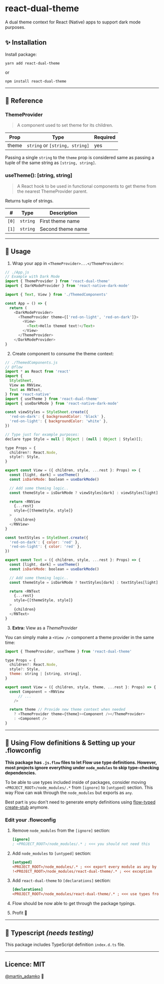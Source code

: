 # react-dual-theme
A dual theme context for React (Native) apps to support dark mode purposes.

## ✨ Installation

Install package:

```
yarn add react-dual-theme
```

or

```
npm install react-dual-theme
```

---

## 📖 Reference

### ThemeProvider

> A component used to set theme for its children.

Prop  | Type                          | Required
------|-------------------------------|---------
theme |`string` or `[string, string]` | yes

Passing a single `string` to the `theme` prop is considered same as
passing a tuple of the same string as `[string, string]`.

### useTheme(): [string, string]

> A React hook to be used in functional components to get theme
> from the nearest ThemeProvider parent.

Returns tuple of strings.

\#    | Type     | Description
------|----------|------------------
`[0]` | `string` | First theme name
`[1]` | `string` | Second theme name

---

## 🚀 Usage

1. Wrap your app in `<ThemeProvider>...</ThemeProvider>`:

```js
// ./App.js
// Example with Dark Mode
import { ThemeProvider } from 'react-dual-theme'
import { DarkModeProvider } from 'react-native-dark-mode'

import { Text, View } from './ThemedComponents'

const App = () => {
  return (
    <DarkModeProvider>
      <ThemeProvider theme={['red-on-light', 'red-on-dark']}>
        <View>
          <Text>Hello themed text!</Text>
        </View>
      </ThemeProvider>
    </DarkModeProvider>
}
```

2. Create component to consume the theme context:

```js
// ./ThemedComponents.js
// @flow
import * as React from 'react'
import {
  StyleSheet,
  View as RNView,
  Text as RNText,
} from 'react-native'
import { useTheme } from 'react-dual-theme'
import { useDarkMode } from 'react-native-dark-mode'

const viewStyles = StyleSheet.create({
  'red-on-dark': { backgroundColor: 'black' },
  'red-on-light': { backgroundColor: 'white' },
})

// Type just for example purposes:
declare type Style = null | Object | (null | Object | Style)[];

type Props = {
  children?: React.Node,
  style?: Style,
}

export const View = ({ children, style, ...rest }: Props) => {
  const [light, dark] = useTheme()
  const isDarkMode: boolean = useDarkMode()

  // Add some theming logic..
  const themeStyle = isDarkMode ? viewStyles[dark] : viewStyles[light]

  return <RNView
    {...rest}
    style={[themeStyle, style]}
  >
    {children}
  </RNView>
}

const textStyles = StyleSheet.create({
  'red-on-dark': { color: 'red' },
  'red-on-light': { color: 'red' },
})

export const Text = ({ children, style, ...rest }: Props) => {
  const [light, dark] = useTheme()
  const isDarkMode: boolean = useDarkMode()

  // Add some theming logic..
  const themeStyle = isDarkMode ? textStyles[dark] : textStyles[light]

  return <RNText
    {...rest}
    style={[themeStyle, style]}
  >
    {children}
  </RNText>
}

```

3. **Extra:** View as a _ThemeProvider_

You can simply make a `<View />` component a theme provider in the same time:

```js
import { ThemeProvider, useTheme } from 'react-dual-theme'

type Props = {
  children?: React.Node,
  style?: Style,
  theme: string | [string, string],
}

export const View = ({ children, style, theme, ...rest }: Props) => {
  const Component = <RNView
      // ...
    />

  return theme // Provide new theme context when needed
    ? <ThemeProvider theme={theme}><Component /></ThemeProvider>
    : <Component />
}
```

---

## 🔧 Using Flow definitions & Setting up your .flowconfig

**This package has `.js.flow` files to let Flow use type definitions. However, most projects ignore everything under `node_modules` to skip type-checking dependencies.**

To be able to use types included inside of packages, consider moving `<PROJECT_ROOT>/node_modules/.*` from `[ignore]` to `[untyped]` section. This way Flow can wak through the `node_modules` but exports as `any`.

Best part is you don't need to generate empty definitions using [flow-typed create-stub](https://github.com/flow-typed/flow-typed/wiki/CLI-Commands-and-Flags#create-stub) anymore.


### Edit your .flowconfig

1. Remove `node_modules` from the `[ignore]` section:

   ```ini
   [ignore]
   ; <PROJECT_ROOT>/node_modules/.* ; <<< you should not need this
   ```

1. Add `node_modules` to `[untyped]` section:

   ```ini
   [untyped]
   <PROJECT_ROOT>/node_modules/.* ; <<< export every module as any by default
   !<PROJECT_ROOT>/node_modules/react-dual-theme/.* ; <<< exception
   ```

1. Add `react-dual-theme` to `[declarations]` section:

   ```ini
   [declarations]
   <PROJECT_ROOT>/node_modules/react-dual-theme/.* ; <<< use types from .flow.js files
   ```
1. Flow should be now able to get through the package typings.
1. Profit 🎉

---

## 🚧 Typescript _(needs testing)_

This package includes TypeScript definition `index.d.ts` file.

---

## Licence: MIT

 [@martin_adamko](https://twitter.com/martin_adamko) 🐤

